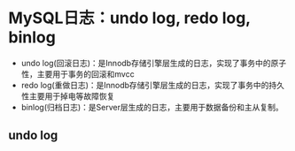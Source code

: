 # MySQL日志：undo log, redo log, binlog
* undo log(回滚日志)：是Innodb存储引擎层生成的日志，实现了事务中的原子性，主要用于事务的回滚和mvcc
* redo log(重做日志)：是Innodb存储引擎层生成的日志，实现了事务中的持久性主要用于掉电等故障恢复
* binlog(归档日志)：是Server层生成的日志，主要用于数据备份和主从复制。

## undo log
